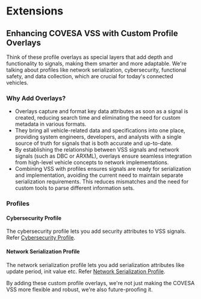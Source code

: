 # Extensions
## Enhancing COVESA VSS with Custom Profile Overlays
Think of these profile overlays as special layers that add depth and functionality to signals, making them smarter and more adaptable. We're talking about profiles like network serialization, cybersecurity, functional safety, and data collection, which are crucial for today's connected vehicles.

### Why Add Overlays?
- Overlays capture and format key data attributes as soon as a signal is created, reducing search time and eliminating the need for custom metadata in various formats.
- They bring all vehicle-related data and specifications into one place, providing system engineers, developers, and analysts with a single source of truth for signals that is both accurate and up-to-date.
- By establishing the relationship between VSS signals and network signals (such as DBC or ARXML), overlays ensure seamless integration from high-level vehicle concepts to network implementations.
- Combining VSS with profiles ensures signals are ready for serialization and implementation, avoiding the current need to maintain separate serialization requirements. This reduces mismatches and the need for custom tools to parse different information sets.

### Profiles
#### Cybersecurity Profile
The cybersecurity profile lets you add security attributes to VSS signals. Refer [Cybersecurity Profile](cybersecurity_profile.md).
#### Network Serialization Profile
The network serialization profile lets you add serialization attributes like update period, init value etc. Refer [Network Serialization Profile](network_serialization_profile.md).


By adding these custom profile overlays, we're not just making the COVESA VSS more flexible and robust, we're also future-proofing it.